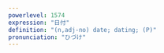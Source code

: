 ```yaml
---
powerlevel: 1574
expression: "日付"
definition: "(n,adj-no) date; dating; (P)"
pronunciation: "ひづけ"
---
```

